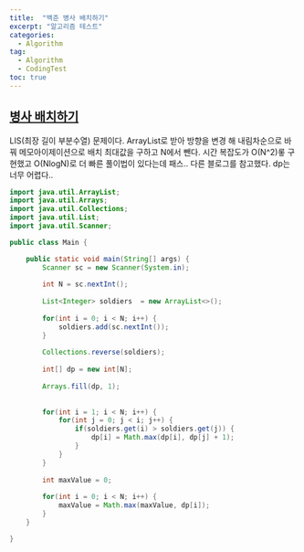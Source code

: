 ```yaml
---
title:  "백준 병사 배치하기"
excerpt: "알고리즘 테스트"
categories:
  - Algorithm
tag: 
  - Algorithm
  - CodingTest
toc: true  
---
```


## [병사 배치하기](https://www.acmicpc.net/problem/18353 "병사 배치하기")

LIS(최장 길이 부분수열) 문제이다. ArrayList로 받아 방향을 변경 해 내림차순으로 바꿔 메모아이제이션으로 배치 최대값을 구하고 N에서 뺀다.
시간 복잡도가 O(N^2)롷 구현했고  O(NlogN)로 더 빠른 풀이법이 있다는데 패스..
다른 블로그를 참고했다. dp는 너무 어렵다..

 
``` java
import java.util.ArrayList;
import java.util.Arrays;
import java.util.Collections;
import java.util.List;
import java.util.Scanner;

public class Main {

	public static void main(String[] args) {
		Scanner sc = new Scanner(System.in);
		
		int N = sc.nextInt();
		
		List<Integer> soldiers  = new ArrayList<>();
		
		for(int i = 0; i < N; i++) {
			soldiers.add(sc.nextInt());
		}
		
		Collections.reverse(soldiers);
	
		int[] dp = new int[N];
		
		Arrays.fill(dp, 1);
		
		
		for(int i = 1; i < N; i++) {
			for(int j = 0; j < i; j++) {
				if(soldiers.get(i) > soldiers.get(j)) {
					dp[i] = Math.max(dp[i], dp[j] + 1);					
				}
			}
		}
		
		int maxValue = 0;
		
		for(int i = 0; i < N; i++) {
			maxValue = Math.max(maxValue, dp[i]);
		}
	}

}
```